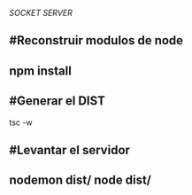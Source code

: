 *SOCKET SERVER*

#Reconstruir modulos de node
------
npm install
-------
#Generar el DIST
-------
tsc -w

#Levantar el servidor
-------
nodemon dist/
node dist/
---------